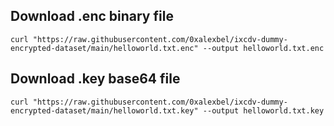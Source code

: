 ## Download .enc binary file

```
curl "https://raw.githubusercontent.com/0xalexbel/ixcdv-dummy-encrypted-dataset/main/helloworld.txt.enc" --output helloworld.txt.enc
```

## Download .key base64 file

```
curl "https://raw.githubusercontent.com/0xalexbel/ixcdv-dummy-encrypted-dataset/main/helloworld.txt.key" --output helloworld.txt.key
```
